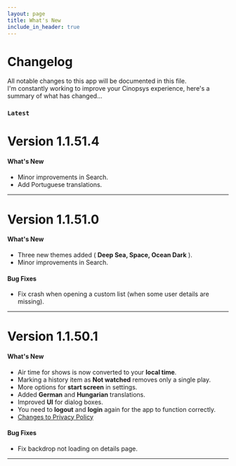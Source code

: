 ```yaml
---
layout: page
title: What's New
include_in_header: true
---
```


# Changelog
All notable changes to this app will be documented in this file.<br>
I'm constantly working to improve your Cinopsys experience, here's a summary of what has changed...
<br>

### `Latest`
# **Version 1.1.51.4**

#### What's New
- Minor improvements in Search.
- Add Portuguese translations.

---

# **Version 1.1.51.0**

#### What's New
- Three new themes added ( **Deep Sea, Space, Ocean Dark** ).
- Minor improvements in Search.

#### Bug Fixes
- Fix crash when opening a custom list (when some user details are missing).

---

# **Version 1.1.50.1**

#### What's New
- Air time for shows is now converted to your **local time**.
- Marking a history item as **Not watched** removes only a single play.
- More options for **start screen** in settings.
- Added **German** and **Hungarian** translations.
- Improved **UI** for dialog boxes.
- You need to **logout** and **login** again for the app to function correctly.
- [Changes to Privacy Policy](/cinopsys-page/privacypolicy/)

#### Bug Fixes
- Fix backdrop not loading on details page.

---

